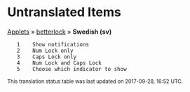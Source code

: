 # Untranslated Items
[Applets](../../../README.md) &#187; [betterlock](../README.md) &#187; **Swedish (sv)**

       1	Show notifications
       2	Num Lock only
       3	Caps Lock only
       4	Num Lock and Caps Lock
       5	Choose which indicator to show

<sup>This translation status table was last updated on 2017-09-28, 16:52 UTC.</sup>
